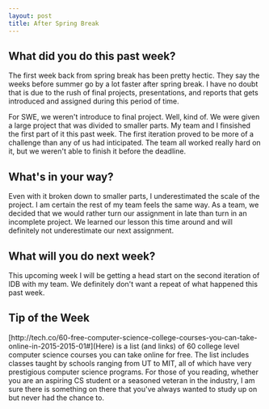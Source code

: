 ```yaml
---
layout: post
title: After Spring Break
---
```


<h2>What did you do this past week?</h2>
The first week back from spring break has been pretty hectic. They say the weeks before summer go by a lot faster after spring break. I have no doubt that is due to the rush of final projects, presentations, and reports that gets introduced and assigned during this period of time. 

For SWE, we weren't introduce to final project. Well, kind of. We were given a large project that was divided to smaller parts. My team and I finsished the first part of it this past week. The first iteration proved to be more of a challenge than any of us had inticipated. The team all worked really hard on it, but we weren't able to finish it before the deadline. 

<h2>What's in your way?</h2>
Even with it broken down to smaller parts, I underestimated the scale of the project. I am certain the rest of my team feels the same way. As a team, we decided that we would rather turn our assignment in late than turn in an incomplete project. We learned our lesson this time around and will definitely not underestimate our next assignment.

<h2>What will you do next week?</h2>
This upcoming week I will be getting a head start on the second iteration of IDB with my team. We definitely don't want a repeat of what happened this past week.

<h2>Tip of the Week</h2>
[http://tech.co/60-free-computer-science-college-courses-you-can-take-online-in-2015-2015-01#](Here) is a list (and links) of 60 college level computer science courses you can take online for free. The list includes classes taught by schools ranging from UT to MIT, all of which have very prestigious computer science programs. For those of you reading, whether you are an aspiring CS student or a seasoned veteran in the industry, I am sure there is something on there that you've always wanted to study up on but never had the chance to.

